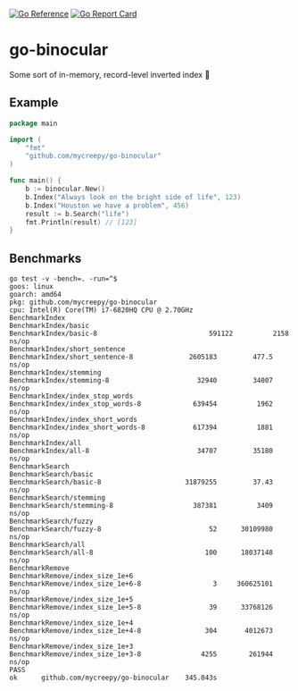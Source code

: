 [![Go Reference](https://pkg.go.dev/badge/github.com/mycreepy/go-binocular.svg)](https://pkg.go.dev/github.com/mycreepy/go-binocular)
[![Go Report Card](https://goreportcard.com/badge/github.com/mycreepy/go-binocular?style=flat-square)](https://goreportcard.com/report/github.com/mycreepy/go-binocular)

# go-binocular

Some sort of in-memory, record-level inverted index 🤷

## Example

```go
package main

import (
	"fmt"
	"github.com/mycreepy/go-binocular"
)

func main() {
	b := binocular.New()
	b.Index("Always look on the bright side of life", 123)
	b.Index("Houston we have a problem", 456)
	result := b.Search("life")
	fmt.Println(result) // [123]
}
```

## Benchmarks

```text
go test -v -bench=. -run=^$
goos: linux
goarch: amd64
pkg: github.com/mycreepy/go-binocular
cpu: Intel(R) Core(TM) i7-6820HQ CPU @ 2.70GHz
BenchmarkIndex
BenchmarkIndex/basic
BenchmarkIndex/basic-8         	                  591122	      2158 ns/op
BenchmarkIndex/short_sentence
BenchmarkIndex/short_sentence-8         	 2605183	     477.5 ns/op
BenchmarkIndex/stemming
BenchmarkIndex/stemming-8               	   32940	     34007 ns/op
BenchmarkIndex/index_stop_words
BenchmarkIndex/index_stop_words-8       	  639454	      1962 ns/op
BenchmarkIndex/index_short_words
BenchmarkIndex/index_short_words-8      	  617394	      1881 ns/op
BenchmarkIndex/all
BenchmarkIndex/all-8                    	   34707	     35180 ns/op
BenchmarkSearch
BenchmarkSearch/basic
BenchmarkSearch/basic-8                 	31879255	     37.43 ns/op
BenchmarkSearch/stemming
BenchmarkSearch/stemming-8              	  387381	      3409 ns/op
BenchmarkSearch/fuzzy
BenchmarkSearch/fuzzy-8                 	      52	  30109980 ns/op
BenchmarkSearch/all
BenchmarkSearch/all-8                   	     100	  18037148 ns/op
BenchmarkRemove
BenchmarkRemove/index_size_1e+6
BenchmarkRemove/index_size_1e+6-8       	       3	 360625101 ns/op
BenchmarkRemove/index_size_1e+5
BenchmarkRemove/index_size_1e+5-8       	      39	  33768126 ns/op
BenchmarkRemove/index_size_1e+4
BenchmarkRemove/index_size_1e+4-8       	     304	   4012673 ns/op
BenchmarkRemove/index_size_1e+3
BenchmarkRemove/index_size_1e+3-8       	    4255	    261944 ns/op
PASS
ok  	github.com/mycreepy/go-binocular	345.043s
```
